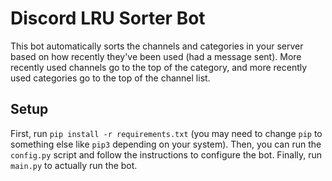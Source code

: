 # Discord LRU Sorter Bot

This bot automatically sorts the channels and categories in your server based on how recently they've been used (had a message sent).
More recently used channels go to the top of the category, and more recently used categories go to the top of the channel list.

## Setup

First, run `pip install -r requirements.txt` (you may need to change `pip` to something else like `pip3` depending on your system).
Then, you can run the `config.py` script and follow the instructions to configure the bot.
Finally, run `main.py` to actually run the bot.

